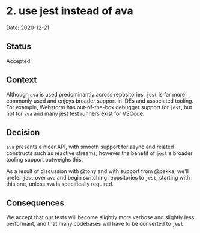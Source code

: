 # 2. use jest instead of ava

Date: 2020-12-21

## Status

Accepted

## Context

Although `ava` is used predominantly across repositories, `jest` is far more commonly used and enjoys broader support in
IDEs and associated tooling. For example, Webstorm has out-of-the-box debugger support for `jest`, but not for `ava` and
many jest test runners exist for VSCode.

## Decision

`ava` presents a nicer API, with smooth support for async and related constructs such as reactive streams, however
the benefit of `jest`'s broader tooling support outweighs this.

As a result of discussion with @tony and with support from @pekka, we'll prefer `jest` over `ava` and begin
switching repositories to `jest`, starting with this one, unless `ava` is specifically required.

## Consequences

We accept that our tests will become slightly more verbose and slightly less performant, and that many codebases
will have to be converted to `jest`.
